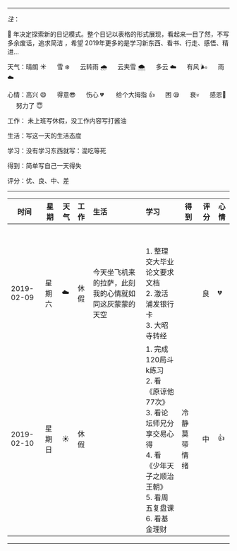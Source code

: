 ***
*注*：

:pig: 年决定探索新的日记模式。整个日记以表格的形式展现，看起来一目了然，不写多余废话，追求简洁 ，希望 2019年更多的是学习新东西、看书、行走、感悟、精进...

天气：晴朗 :sunny: &nbsp;&nbsp; &nbsp;&nbsp;雪 :snowflake: &nbsp;&nbsp; &nbsp;&nbsp;云转雨 :cloud_with_rain: 
&nbsp;&nbsp; &nbsp;&nbsp;云夹雪 :cloud_with_snow: &nbsp;&nbsp; &nbsp;&nbsp;多云 :cloud: 
&nbsp;&nbsp; &nbsp;&nbsp;有风 :wind_face: &nbsp;&nbsp; &nbsp;&nbsp;雨 :cloud:

心情：高兴 :smile: &nbsp;&nbsp; &nbsp;&nbsp;得意:sunglasses: &nbsp;&nbsp; &nbsp;&nbsp;伤心 :broken_heart: &nbsp;&nbsp; &nbsp;&nbsp;
给个大拇指 :+1: &nbsp;&nbsp; &nbsp;&nbsp;困	:sleepy:  &nbsp;&nbsp; &nbsp;&nbsp;衰:skull:  &nbsp;&nbsp; &nbsp;&nbsp;感恩:pray: 
&nbsp;&nbsp; &nbsp;&nbsp;努力了 :innocent:

工作： 未上班写休假，没工作内容写打酱油

生活：写这一天的生活态度

学习：没有学习东西就写：混吃等死

得到：简单写自己一天得失

评分：优、良、中、差

***


|时间                   |星期|天气|工作               |生活            |学习                       |得到|评分|心情|
|--------------|----|---|:------------|:----------|:------------------|---|---|---|
|&nbsp;&nbsp; &nbsp;&nbsp;|&nbsp;&nbsp; &nbsp;&nbsp;|&nbsp;&nbsp; &nbsp;&nbsp;|&nbsp;&nbsp; &nbsp;&nbsp;|&nbsp;&nbsp; &nbsp;&nbsp;|&nbsp;&nbsp; &nbsp;&nbsp;|&nbsp;&nbsp; &nbsp;&nbsp;|&nbsp;&nbsp; &nbsp;&nbsp;|&nbsp;&nbsp; &nbsp;&nbsp;|
|2019-02-09|星期六|:cloud:|休假|今天坐飞机来的拉萨，此刻我的心情就如同这灰蒙蒙的天空|1. 整理交大毕业论文要求文档</br>2. 激活浦发银行卡</br>3. 大昭寺转经||良|:broken_heart: |
|2019-02-10|星期日|:sunny:|休假||1. 完成120局斗k练习</br>2. 看《原谅他77次》</br>3. 看论坛师兄分享交易心得</br>4. 看《少年天子之顺治王朝》</br>5. 看周五复盘课</br>6. 看基金理财|冷静莫带情绪|中|:+1:|

***

